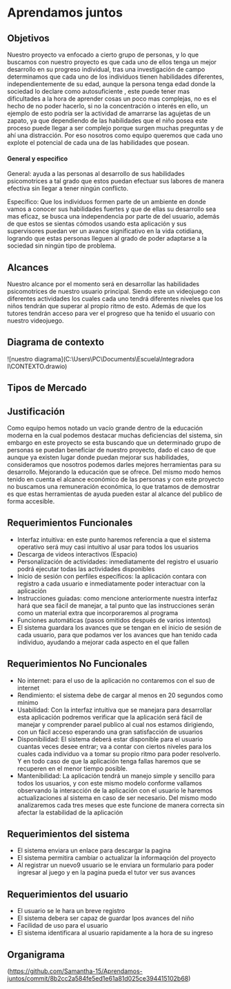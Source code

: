 # Aprendamos juntos
## Objetivos
Nuestro proyecto va enfocado a cierto grupo de personas, y lo que buscamos con nuestro proyecto es que cada uno de ellos tenga un mejor desarrollo en su progreso individual,
tras una investigación de campo determinamos que cada uno de los individuos tienen habilidades diferentes, independientemente de su edad, aunque la persona tenga edad donde 
la sociedad lo declare como autosuficiente , este puede tener mas dificultades a la hora de aprender cosas un poco mas complejas, no es el hecho de no poder hacerlo, si no la 
concentración o interés en ello, un ejemplo de esto podría ser la actividad de amarrarse las agujetas de un zapato, ya que dependiendo de las habilidades que el niño posea este 
proceso puede llegar a ser complejo porque surgen muchas preguntas y de ahí una distracción. Por eso nosotros como equipo queremos que cada uno explote el potencial de cada una 
de las habilidades que posean.
#### General y especifico 
General: ayuda a las personas al desarrollo de sus habilidades psicomotrices a tal grado que estos puedan efectuar sus labores de manera efectiva sin llegar a tener ningún 
conflicto.<br> 

Específico: Que los individuos formen parte de un ambiente en donde vamos a conocer sus habilidades fuertes y que de ellas su desarrollo sea mas eficaz, se busca una 
independencia por parte de del usuario, además de que estos se sientas cómodos usando esta aplicación y sus supervisores puedan ver un avance significativo en la vida 
cotidiana, logrando que estas personas lleguen al grado de poder adaptarse a la sociedad sin ningún tipo de problema.


## Alcances
Nuestro alcance por el momento será en desarrollar las habilidades psicomotrices de nuestro usuario principal. 
Siendo este un videojuego con diferentes actividades los cuales cada uno tendrá diferentes niveles que los niños tendrán que superar al propio ritmo de esto. 
Además de que los tutores tendrán acceso para ver el progreso que ha tenido el usuario con nuestro videojuego.
## Diagrama de contexto
![nuestro diagrama](C:\Users\PC\Documents\Escuela\Integradora I\CONTEXTO.drawio)
## Tipos de Mercado 
## Justificación
Como equipo hemos notado un vacío grande dentro de la educación moderna en la cual podemos destacar muchas deficiencias del sistema, sin embargo en este proyecto se esta 
buscando que un determinado grupo de personas se puedan beneficiar de nuestro proyecto, dado el caso de que aunque ya existen lugar donde puedan mejorar sus habilidades, 
consideramos que nosotros podemos darles mejores herramientas para su desarrollo. 
Mejorando la educación que se ofrece. 
Del mismo modo hemos tenido en cuenta el alcance económico de las personas y con este proyecto no buscamos una remuneración económica, lo que tratamos de demostrar es que 
estas herramientas de ayuda pueden estar al alcance del publico de forma accesible.

## Requerimientos Funcionales
- Interfaz intuitiva: en este punto haremos referencia a que el sistema operativo será muy casi intuitivo al usar para todos los usuarios 
- Descarga de videos interactivos (Espacio)
- Personalización de actividades: inmediatamente del registro el usuario podrá ejecutar todas las actividades disponibles 	
- Inicio de sesión con perfiles específicos: la aplicación contara con registro a cada usuario e inmediatamente poder interactuar con la aplicación
- Instrucciones guiadas: como mencione anteriormente nuestra interfaz hará que sea fácil de manejar, a tal punto que las instrucciones serán como un
material extra que incorporaremos al programa 
- Funciones automáticas (pasos omitidos después de varios intentos)
- El sistema guardara los avances que se tengan en el inicio de sesión de cada usuario, para que podamos ver los avances que han tenido cada individuo, ayudando a mejorar cada aspecto en el que fallen 

## Requerimientos No Funcionales
-	No internet:  para el uso de la aplicación no contaremos con el suo de internet 
-	Rendimiento: el sistema debe de cargar al menos en 20 segundos como mínimo 
-	Usabilidad: Con la interfaz intuitiva que se manejara para desarrollar esta aplicación podremos verificar que la aplicación será fácil de manejar y comprender parael publico al cual nos estamos dirigiendo, con un fácil acceso esperando una gran satisfacción  de usuarios 
- Disponibilidad: El sistema deberá estar disponible para el usuario cuantas veces desee entrar; va a contar con ciertos niveles para los cuales cada individuo va a tomar su propio ritmo para poder resolverlo. Y en todo caso de que la aplicación tenga fallas haremos que se recuperen en el menor tiempo posible. 
- Mantenibilidad:  La aplicación tendrá un manejo simple y sencillo para todos los usuarios, y con este mismo modelo conforme vallamos observando la interacción de la aplicación con el usuario le haremos actualizaciones al sistema en caso de ser necesario. Del mismo modo analizaremos cada tres meses que este funcione de manera correcta sin afectar la estabilidad de la aplicación
## Requerimientos del sistema 
- El sistema enviara un enlace para descargar la pagina 
- El sistema permitira cambiar o actualizar la informaqción del proyecto
- Al registrar un nuevo9 usuario se le enviara un formulario para poder ingresar al juego y en la pagina pueda el tutor ver sus avances
## Requerimientos del usuario 
- El usuario se le hara un breve registro
- El sistema debera ser capaz de guardar lpos avances del niño
- Facilidad de uso para el usuario
- El sistema identificara al usuario rapidamente a la hora de su ingreso 
## Organigrama 
(https://github.com/Samantha-15/Aprendamos-juntos/commit/8b2cc2a584fe5ed1e61a81d025ce394415102b68)


